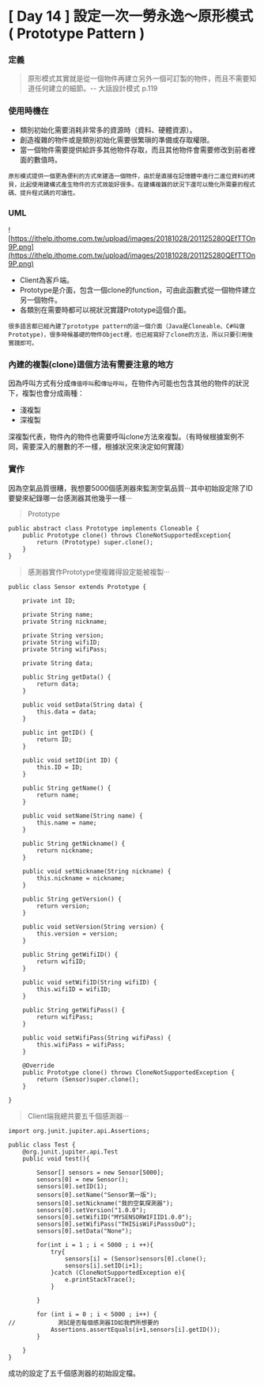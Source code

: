 # [ Day 14 ] 設定一次一勞永逸～原形模式 ( Prototype Pattern )

### **定義**

> 原形模式其實就是從一個物件再建立另外一個可訂製的物件，而且不需要知道任何建立的細節。-- 大話設計模式 p.119
> 

### **使用時機在**

- 類別初始化需要消耗非常多的資源時（資料、硬體資源）。
- 創造複雜的物件或是類別初始化需要很繁瑣的準備或存取權限。
- 當一個物件需要提供給許多其他物件存取，而且其他物件會需要修改到前者裡面的數值時。

```
原形模式提供一個更為便利的方式來建造一個物件，由於是直接在記憶體中進行二進位資料的拷貝，比起使用建構式產生物件的方式效能好很多。在建構複雜的狀況下還可以簡化所需要的程式碼、提升程式碼的可讀性。

```

### **UML**

![https://ithelp.ithome.com.tw/upload/images/20181028/201125280QEfTTOn9P.png](https://ithelp.ithome.com.tw/upload/images/20181028/201125280QEfTTOn9P.png)

- Client為客戶端。
- Prototype是介面，包含一個clone的function，可由此函數式從一個物件建立另一個物件。
- 各類別在需要時都可以視狀況實踐Prototype這個介面。

```
很多語言都已經內建了prototype pattern的這一個介面（Java是Cloneable、C#叫做Prototype)，很多時候基礎的物件Object裡，也已經寫好了clone的方法，所以只要引用後實踐即可。
```

### **內建的複製(clone)這個方法有需要注意的地方**

因為呼叫方式有分成`傳值呼叫`和`傳址呼叫`，在物件內可能也包含其他的物件的狀況下，複製也會分成兩種：

- 淺複製
- 深複製

深複製代表，物件內的物件也需要呼叫clone方法來複製。（有時候根據案例不同，需要深入的層數的不一樣，根據狀況來決定如何實踐）

### **實作**

因為空氣品質很糟，我想要5000個感測器來監測空氣品質···其中初始設定除了ID要變來紀錄哪一台感測器其他幾乎一樣···

> Prototype
> 

```
public abstract class Prototype implements Cloneable {
    public Prototype clone() throws CloneNotSupportedException{
        return (Prototype) super.clone();
    }
}

```

> 感測器實作Prototype使複雜得設定能被複製···
> 

```
public class Sensor extends Prototype {

    private int ID;

    private String name;
    private String nickname;

    private String version;
    private String wifiID;
    private String wifiPass;

    private String data;

    public String getData() {
        return data;
    }

    public void setData(String data) {
        this.data = data;
    }

    public int getID() {
        return ID;
    }

    public void setID(int ID) {
        this.ID = ID;
    }

    public String getName() {
        return name;
    }

    public void setName(String name) {
        this.name = name;
    }

    public String getNickname() {
        return nickname;
    }

    public void setNickname(String nickname) {
        this.nickname = nickname;
    }

    public String getVersion() {
        return version;
    }

    public void setVersion(String version) {
        this.version = version;
    }

    public String getWifiID() {
        return wifiID;
    }

    public void setWifiID(String wifiID) {
        this.wifiID = wifiID;
    }

    public String getWifiPass() {
        return wifiPass;
    }

    public void setWifiPass(String wifiPass) {
        this.wifiPass = wifiPass;
    }

    @Override
    public Prototype clone() throws CloneNotSupportedException {
        return (Sensor)super.clone();
    }

}

```

> Client端我總共要五千個感測器···
> 

```
import org.junit.jupiter.api.Assertions;

public class Test {
    @org.junit.jupiter.api.Test
    public void test(){

        Sensor[] sensors = new Sensor[5000];
        sensors[0] = new Sensor();
        sensors[0].setID(1);
        sensors[0].setName("Sensor第一版");
        sensors[0].setNickname("我的空氣探測器");
        sensors[0].setVersion("1.0.0");
        sensors[0].setWifiID("MYSENSORWIFIID1.0.0");
        sensors[0].setWifiPass("THISisWiFiPasssOuO");
        sensors[0].setData("None");

        for(int i = 1 ; i < 5000 ; i ++){
            try{
                sensors[i] = (Sensor)sensors[0].clone();
                sensors[i].setID(i+1);
            }catch (CloneNotSupportedException e){
                e.printStackTrace();
            }

        }

        for (int i = 0 ; i < 5000 ; i++) {
//            測試是否每個感測器ID如我們所想要的
            Assertions.assertEquals(i+1,sensors[i].getID());
        }

    }
}

```

成功的設定了五千個感測器的初始設定檔。